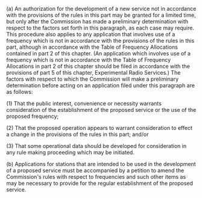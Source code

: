 (a) An authorization for the development of a new service not in accordance with the provisions of the rules in this part may be granted for a limited time, but only after the Commission has made a preliminary determination with respect to the factors set forth in this paragraph, as each case may require. This procedure also applies to any application that involves use of a frequency which is not in accordance with the provisions of the rules in this part, although in accordance with the Table of Frequency Allocations contained in part 2 of this chapter. (An application which involves use of a frequency which is not in accordance with the Table of Frequency Allocations in part 2 of this chapter should be filed in accordance with the provisions of part 5 of this chapter, Experimental Radio Services.) The factors with respect to which the Commission will make a preliminary determination before acting on an application filed under this paragraph are as follows:

(1) That the public interest, convenience or necessity warrants consideration of the establishment of the proposed service or the use of the proposed frequency;

(2) That the proposed operation appears to warrant consideration to effect a change in the provisions of the rules in this part; and/or

(3) That some operational data should be developed for consideration in any rule making proceeding which may be initiated.

(b) Applications for stations that are intended to be used in the development of a proposed service must be accompanied by a petition to amend the Commission's rules with respect to frequencies and such other items as may be necessary to provide for the regular establishment of the proposed service.

